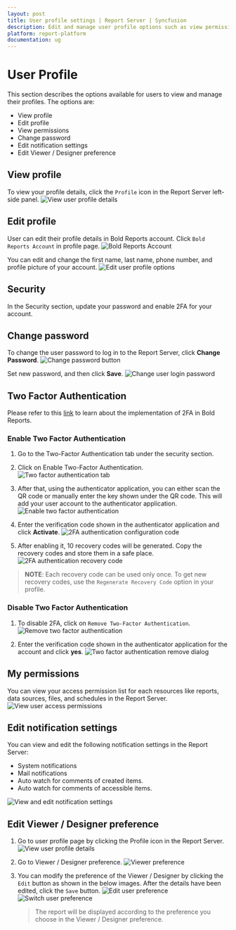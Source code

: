 ```yaml
---
layout: post
title: User profile settings | Report Server | Syncfusion
description: Edit and manage user profile options such as view permissions, change password, and edit profile or notification settings.
platform: report-platform
documentation: ug
---
```


# User Profile

This section describes the options available for users to view and manage their profiles. The options are:

* View profile
* Edit profile
* View permissions
* Change password
* Edit notification settings
* Edit Viewer / Designer preference

## View profile

To view your profile details, click the `Profile` icon in the Report Server left-side panel.
![View user profile details](/static/assets/on-premise/images/user-profile/view-user-profile.png)

## Edit profile

User can edit their profile details in Bold Reports account. Click `Bold Reports Account` in profile page.
![Bold Reports Account](/static/assets/on-premise/images/user-profile/bold-reports-account.png)

You can edit and change the first name, last name, phone number, and profile picture of your account.
![Edit user profile options](/static/assets/on-premise/images/user-profile/edit-user-profile.png)

## Security

In the Security section, update your password and enable 2FA for your account.

## Change password

To change the user password to log in to the Report Server, click **Change Password**.
![Change password button](/static/assets/on-premise/images/user-profile/change-password-button.png)

Set new password, and then click **Save**.
![Change user login password](/static/assets/on-premise/images/user-profile/edit-user-password.png)

## Two Factor Authentication

Please refer to this [link](../manage-tenants/two-factor-authentication/) to learn about the implementation of 2FA in Bold Reports.

### Enable Two Factor Authentication

1. Go to the Two-Factor Authentication tab under the security section.
2. Click on Enable Two-Factor Authentication.
![Two factor authentication tab](/static/assets/on-premise/images/tenant-management/two-factor-authentication-tab.png)

3. After that, using the authenticator application, you can either scan the QR code or manually enter the key shown under the QR code. This will add your user account to the authenticator application.
![Enable two factor authentication](/static/assets/on-premise/images/tenant-management/enable-two-factor-authentication.png)

4. Enter the verification code shown in the authenticator application and click **Activate**.
![2FA authentication configuration code](/static/assets/on-premise/images/tenant-management/two-factor-authentication-configuration-code.png)

5. After enabling it, 10 recovery codes will be generated. Copy the recovery codes and store them in a safe place.
![2FA authentication recovery code](/static/assets/on-premise/images/tenant-management/two-factor-authentication-recovery-code.png)

> **NOTE**: Each recovery code can be used only once. To get new recovery codes, use the `Regenerate Recovery Code` option in your profile.

### Disable Two Factor Authentication

1. To disable 2FA, click on `Remove Two-Factor Authentication`.
![Remove two factor authentication](/static/assets/on-premise/images/tenant-management/2fa-remove-with-code.png)

2. Enter the verification code shown in the authenticator application for the account and click **yes**.
![Two factor authentication remove dialog](/static/assets/on-premise/images/tenant-management/2fa-remove-with-code-dialogbox.png)

## My permissions

You can view your access permission list for each resources like reports, data sources, files, and schedules in the Report Server.
![View user access permissions](/static/assets/on-premise/images/user-profile/view-permission.png)

## Edit notification settings

You can view and edit the following notification settings in the Report Server:

* System notifications
* Mail notifications
* Auto watch for comments of created items.
* Auto watch for comments of accessible items.

![View and edit notification settings](/static/assets/on-premise/images/user-profile/edit-notification-settings.png)

## Edit Viewer / Designer preference

1. Go to user profile page by clicking the Profile icon in the Report Server.  
    ![View user profile details](/static/assets/on-premise/images/user-profile/user-profile.png)

2. Go to Viewer / Designer preference.
    ![Viewer preference](/static/assets/on-premise/images/user-profile/user-preference.png)

3. You can modify the preference of the Viewer / Designer by clicking the `Edit` button as shown in the below images. After the details have been edited, click the `Save` button.
    ![Edit user preference](/static/assets/on-premise/images/user-profile/edit-preference.png)
    ![Switch user preference](/static/assets/on-premise/images/user-profile/switch-viewer.png)
    > The report will be displayed according to the preference you choose in the Viewer / Designer preference.
